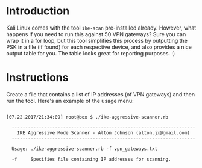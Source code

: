 Introduction
===
Kali Linux comes with the tool <code>ike-scan</code> pre-installed already. However, what happens if you need to run this against 50 VPN gateways? Sure you can wrap it in a for loop, but this tool simplifies this process by outputting the PSK in a file (if found) for each respective device, and also provides a nice output table for you. The table looks great for reporting purposes. :)

Instructions
===
Create a file that contains a list of IP addresses (of VPN gateways) and then run the tool. Here's an example of the usage menu:
<pre><code>
[07.22.2017/21:34:09] root@box $ ./ike-aggressive-scanner.rb 

  --------------------------------------------------------------------
    IKE Aggressive Mode Scanner - Alton Johnson (alton.jx@gmail.com)
  --------------------------------------------------------------------

  Usage: ./ike-aggressive-scanner.rb -f vpn_gateways.txt

  -f <file>    Specifies file containing IP addresses for scanning.
</code></pre>
